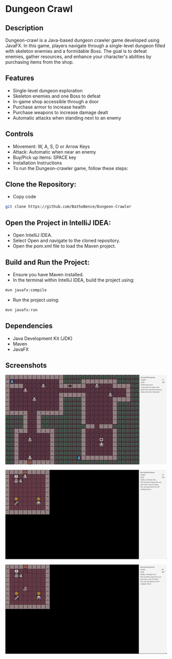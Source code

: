
# Dungeon Crawl
## Description
Dungeon-crawl is a Java-based dungeon crawler game developed using JavaFX. In this game, players navigate through a single-level dungeon filled with skeleton enemies and a formidable Boss. The goal is to defeat enemies, gather resources, and enhance your character's abilities by purchasing items from the shop.

## Features
- Single-level dungeon exploration
- Skeleton enemies and one Boss to defeat
- In-game shop accessible through a door
- Purchase armor to increase health
- Purchase weapons to increase damage dealt
- Automatic attacks when standing next to an enemy
## Controls
- Movement: W, A, S, D or Arrow Keys
- Attack: Automatic when near an enemy
- Buy/Pick up items: SPACE key
- Installation Instructions
- To run the Dungeon-crawler game, follow these steps:

## Clone the Repository:

- Copy code
```bash
git clone https://github.com/BathoBence/Dungeon-Crawler
```
## Open the Project in IntelliJ IDEA:

- Open IntelliJ IDEA.
- Select Open and navigate to the cloned repository.
- Open the pom.xml file to load the Maven project.

## Build and Run the Project:

- Ensure you have Maven installed.
- In the terminal within IntelliJ IDEA, build the project using:
```bash
mvn javafx:compile
```

- Run the project using:
```bash
mvn javafx:run
```
## Dependencies
- Java Development Kit (JDK)
- Maven
- JavaFX




## Screenshots

![Alt text](./Screenshots/Képernyőkép%202024-06-06%20102816-1.png?raw=true "Optional Title")

![Alt text](./Screenshots/Képernyőkép%202024-06-06%20102847.png?raw=true "Optional Title")

![Alt text](./Screenshots/Képernyőkép%202024-06-06%20102925.png?raw=true "Optional Title")
